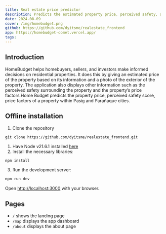 ```yaml
---
title: Real estate price predictor
description: Predicts the estimated property price, perceived safety, and price factors within Pasig and Parañaque cities.
date: 2024-08-09
cover: /img/homebudget.png
github: https://github.com/dyitsme/realestate_frontend
app: https://homebudget-comet.vercel.app/
tags:
---
```


## Introduction 
HomeBudget helps homebuyers, sellers, and investors make informed decisions on residential properties. It does this by giving an estimated price of the property based on its information and a photo of the exterior of the property. The application also displays other information such as the perceived safety surrounding the property and the property’s price factors.Home Budget predicts the property price, perceived safety score, price factors of a property within Pasig and Parañaque cities.


## Offline installation
1. Clone the repository
```
git clone https://github.com/dyitsme/realestate_frontend.git
```
1. Have Node v21.6.1 installed [here](https://nodejs.org/en) 
2. Install the necessary libraries:

```bash
npm install
```
3. Run the development server:

```bash
npm run dev
```

Open [http://localhost:3000](http://localhost:3000) with your browser.



## Pages
- `/` shows the landing page
- `/map` displays the app dashboard
- `/about` displays the about page
